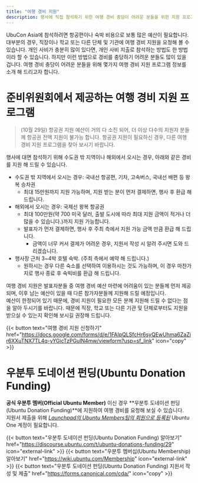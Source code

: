 ```yaml
---
title: "여행 경비 지원"
description: 행사에 직접 참석하기 위한 여행 경비 충당이 어려운 분들을 위한 지원 프로그램 정보입니다.
---
```

UbuCon Asia에 참석하려면 항공편이나 숙박 비용으로 보통 많은 예산이 필요합니다. 
대부분의 경우, 직장이나 학교 또는 다른 단체 및 기관에 여행 경비 지원을 요청해 볼 수 있습니다.
개인 사비가 충분히 많이 있다면, 개인 사비 지출로 참석하는 방법도 한 방법이라 할 수 있습니다.
하지만 이런 방법으로 경비를 충당하기 어려운 분들도 많이 있을 겁니다. 여행 경비 충당이 어려운 분들을 위해 몇가지 여행 경비 지원 프로그램 정보를 소개 해 드리고자 합니다.

# 준비위원회에서 제공하는 여행 경비 지원 프로그램
> (10월 29일) 항공권 지원 예산이 거의 다 소진 되어, 더 이상 다수의 지원자 분들께 항공권 전액 지원이 불가능 합니다. 항공권 지원이 필요하신 경우, 다른 여행 경비 지원 프로그램을 찾아 보시기 바랍니다. 

행사에 대면 참석하기 위해 수도권 밖 지역이나 해외에서 오시는 경우, 아래와 같은 경비를 지원 해 드릴 수 있습니다.
- 수도권 밖 지역에서 오시는 경우: 국내선 항공편, 기차, 고속버스, 국내선 배편 등 왕복 승차권
  - 최대 15만원까지 지원 가능하며, 지원 받는 분이 먼저 결제하면, 행사 후 환급 해 드립니다.
- 해외에서 오시는 경우: 국제선 왕복 항공권
  - 최대 100만원(약 700 미국 달러, 출발 도시에 따라 최대 지원 금액이 적거나 더 많을 수 있습니다.)까지 지원 가능합니다.
  - 발표자가 먼저 결제하면, 행사 후 주최 측에서 지원 가능 금액 만큼 환급 해 드립니다.
    - 금액이 너무 커서 결제가 어려운 경우, 지원서 작성 시 알려 주시면 도와 드리겠습니다.
- 행사장 근처 3~4박 호텔 숙박. (주최 측에서 예약 해 드립니다.) 
  - 원하시는 경우 다른 숙소를 선택하여 이용하시는 것도 가능하며, 이 경우 마찬가지로 행사 종료 후 숙빅비를 환급 해 드립니다.

여행 경비 지원은 발표자분들 중 여행 경비 예산 마련에 어려움이 있는 분들께 먼저 제공되며, 이후 남는 예산이 있을 때 다른 참가자분들께 지원해 드릴 예정입니다.    
예산이 한정되어 있기 때문에, 경비 지원이 필요한 모든 분께 지원해 드릴 수 없다는 점을 알아 두시기를 바랍니다. 때문에 직장, 학교 또는 다른 기관 및 단체로부터도 지원을 받으실 수 있는지 확인해 보시길 권장해 드립니다.


{{< button text="여행 경비 지원 신청하기" href="https://docs.google.com/forms/d/e/1FAIpQLSfcHr6syQEwUhma6ZaZir6XXuTNX7TL4q-yYGicTzPGulN4mw/viewform?usp=sf_link" icon="copy" >}}

# 우분투 도네이션 펀딩(Ubuntu Donation Funding)
**공식 우분투 멤버(Official Ubuntu Member)** 이신 경우 **우분투 도네이션 펀딩(Ubuntu Donation Funding)**에 지원하여 여행 경비를 요청해 보실 수 있습니다.    
지원서 제출을 위해 [*Launchpad의 Ubuntu Members팀의 회원으로 등록된*](https://launchpad.net/~ubuntumembers) Ubuntu One 계정이 필요합니다.

{{< button text="우분투 도네이션 펀딩(Ubuntu Donation Funding) 알아보기" href="https://discourse.ubuntu.com/t/ubuntu-donations-funding/29" icon="external-link" >}}
{{< button text="우분투 멤버십(Ubuntu Membership) 알아보기" href="https://wiki.ubuntu.com/Membership" icon="external-link" >}}
{{< button text="우분투 도네이션 펀딩(Ubuntu Donation Funding) 지원서 작성 및 제출" href="https://forms.canonical.com/cda/" icon="copy" >}}